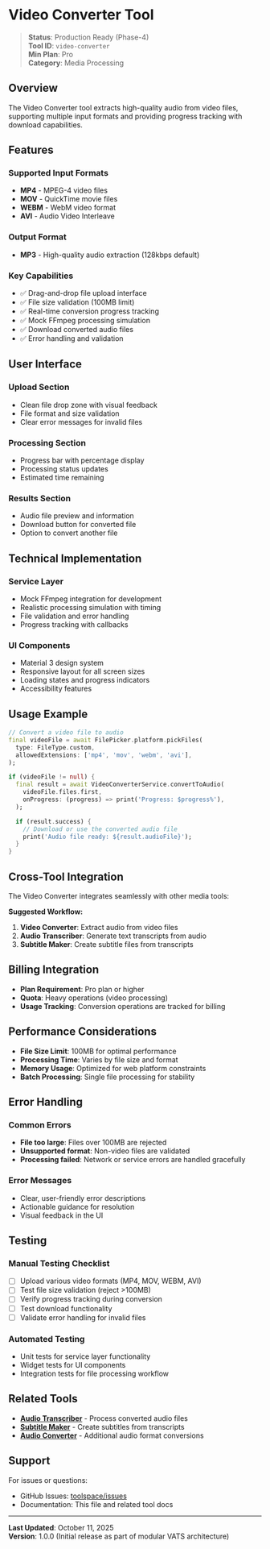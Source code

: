 # Video Converter Tool

> **Status**: Production Ready (Phase-4)  
> **Tool ID**: `video-converter`  
> **Min Plan**: Pro  
> **Category**: Media Processing

## Overview

The Video Converter tool extracts high-quality audio from video files, supporting multiple input formats and providing progress tracking with download capabilities.

## Features

### Supported Input Formats

- **MP4** - MPEG-4 video files
- **MOV** - QuickTime movie files
- **WEBM** - WebM video format
- **AVI** - Audio Video Interleave

### Output Format

- **MP3** - High-quality audio extraction (128kbps default)

### Key Capabilities

- ✅ Drag-and-drop file upload interface
- ✅ File size validation (100MB limit)
- ✅ Real-time conversion progress tracking
- ✅ Mock FFmpeg processing simulation
- ✅ Download converted audio files
- ✅ Error handling and validation

## User Interface

### Upload Section

- Clean file drop zone with visual feedback
- File format and size validation
- Clear error messages for invalid files

### Processing Section

- Progress bar with percentage display
- Processing status updates
- Estimated time remaining

### Results Section

- Audio file preview and information
- Download button for converted file
- Option to convert another file

## Technical Implementation

### Service Layer

- Mock FFmpeg integration for development
- Realistic processing simulation with timing
- File validation and error handling
- Progress tracking with callbacks

### UI Components

- Material 3 design system
- Responsive layout for all screen sizes
- Loading states and progress indicators
- Accessibility features

## Usage Example

```dart
// Convert a video file to audio
final videoFile = await FilePicker.platform.pickFiles(
  type: FileType.custom,
  allowedExtensions: ['mp4', 'mov', 'webm', 'avi'],
);

if (videoFile != null) {
  final result = await VideoConverterService.convertToAudio(
    videoFile.files.first,
    onProgress: (progress) => print('Progress: $progress%'),
  );

  if (result.success) {
    // Download or use the converted audio file
    print('Audio file ready: ${result.audioFile}');
  }
}
```

## Cross-Tool Integration

The Video Converter integrates seamlessly with other media tools:

**Suggested Workflow:**

1. **Video Converter**: Extract audio from video files
2. **Audio Transcriber**: Generate text transcripts from audio
3. **Subtitle Maker**: Create subtitle files from transcripts

## Billing Integration

- **Plan Requirement**: Pro plan or higher
- **Quota**: Heavy operations (video processing)
- **Usage Tracking**: Conversion operations are tracked for billing

## Performance Considerations

- **File Size Limit**: 100MB for optimal performance
- **Processing Time**: Varies by file size and format
- **Memory Usage**: Optimized for web platform constraints
- **Batch Processing**: Single file processing for stability

## Error Handling

### Common Errors

- **File too large**: Files over 100MB are rejected
- **Unsupported format**: Non-video files are validated
- **Processing failed**: Network or service errors are handled gracefully

### Error Messages

- Clear, user-friendly error descriptions
- Actionable guidance for resolution
- Visual feedback in the UI

## Testing

### Manual Testing Checklist

- [ ] Upload various video formats (MP4, MOV, WEBM, AVI)
- [ ] Test file size validation (reject >100MB)
- [ ] Verify progress tracking during conversion
- [ ] Test download functionality
- [ ] Validate error handling for invalid files

### Automated Testing

- Unit tests for service layer functionality
- Widget tests for UI components
- Integration tests for file processing workflow

## Related Tools

- **[Audio Transcriber](./audio-transcriber.md)** - Process converted audio files
- **[Subtitle Maker](./subtitle-maker.md)** - Create subtitles from transcripts
- **[Audio Converter](./audio-converter.md)** - Additional audio format conversions

## Support

For issues or questions:

- GitHub Issues: [toolspace/issues](https://github.com/bitquan/toolspace/issues)
- Documentation: This file and related tool docs

---

**Last Updated**: October 11, 2025  
**Version**: 1.0.0 (Initial release as part of modular VATS architecture)
